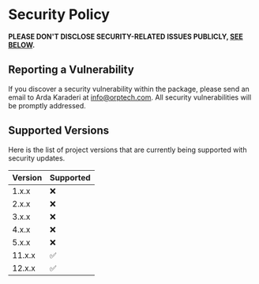 # Security Policy

**PLEASE DON'T DISCLOSE SECURITY-RELATED ISSUES PUBLICLY, [SEE BELOW](#reporting-a-vulnerability).**

## Reporting a Vulnerability

If you discover a security vulnerability within the package, please send an email to Arda Karaderi at info@orptech.com. All security vulnerabilities will be promptly addressed.

## Supported Versions

Here is the list of project versions that are currently being supported with security updates.

| Version | Supported          |
|---------|--------------------|
| 1.x.x   | :x:                |
| 2.x.x   | :x:                |
| 3.x.x   | :x:                |
| 4.x.x   | :x:                |
| 5.x.x   | :x:                |
| 11.x.x  | :white_check_mark: |
| 12.x.x  | :white_check_mark: |
